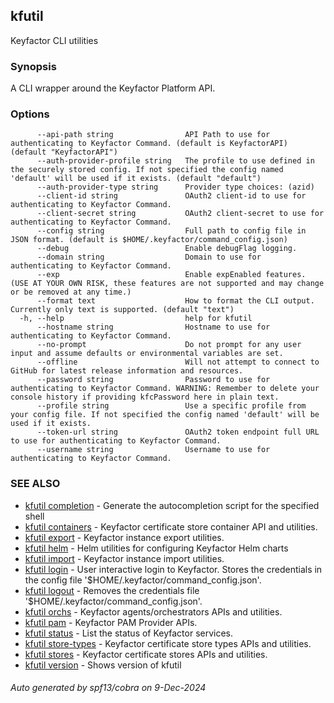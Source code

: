 ## kfutil

Keyfactor CLI utilities

### Synopsis

A CLI wrapper around the Keyfactor Platform API.

### Options

```
      --api-path string                API Path to use for authenticating to Keyfactor Command. (default is KeyfactorAPI) (default "KeyfactorAPI")
      --auth-provider-profile string   The profile to use defined in the securely stored config. If not specified the config named 'default' will be used if it exists. (default "default")
      --auth-provider-type string      Provider type choices: (azid)
      --client-id string               OAuth2 client-id to use for authenticating to Keyfactor Command.
      --client-secret string           OAuth2 client-secret to use for authenticating to Keyfactor Command.
      --config string                  Full path to config file in JSON format. (default is $HOME/.keyfactor/command_config.json)
      --debug                          Enable debugFlag logging.
      --domain string                  Domain to use for authenticating to Keyfactor Command.
      --exp                            Enable expEnabled features. (USE AT YOUR OWN RISK, these features are not supported and may change or be removed at any time.)
      --format text                    How to format the CLI output. Currently only text is supported. (default "text")
  -h, --help                           help for kfutil
      --hostname string                Hostname to use for authenticating to Keyfactor Command.
      --no-prompt                      Do not prompt for any user input and assume defaults or environmental variables are set.
      --offline                        Will not attempt to connect to GitHub for latest release information and resources.
      --password string                Password to use for authenticating to Keyfactor Command. WARNING: Remember to delete your console history if providing kfcPassword here in plain text.
      --profile string                 Use a specific profile from your config file. If not specified the config named 'default' will be used if it exists.
      --token-url string               OAuth2 token endpoint full URL to use for authenticating to Keyfactor Command.
      --username string                Username to use for authenticating to Keyfactor Command.
```

### SEE ALSO

* [kfutil completion](kfutil_completion.md)	 - Generate the autocompletion script for the specified shell
* [kfutil containers](kfutil_containers.md)	 - Keyfactor certificate store container API and utilities.
* [kfutil export](kfutil_export.md)	 - Keyfactor instance export utilities.
* [kfutil helm](kfutil_helm.md)	 - Helm utilities for configuring Keyfactor Helm charts
* [kfutil import](kfutil_import.md)	 - Keyfactor instance import utilities.
* [kfutil login](kfutil_login.md)	 - User interactive login to Keyfactor. Stores the credentials in the config file '$HOME/.keyfactor/command_config.json'.
* [kfutil logout](kfutil_logout.md)	 - Removes the credentials file '$HOME/.keyfactor/command_config.json'.
* [kfutil orchs](kfutil_orchs.md)	 - Keyfactor agents/orchestrators APIs and utilities.
* [kfutil pam](kfutil_pam.md)	 - Keyfactor PAM Provider APIs.
* [kfutil status](kfutil_status.md)	 - List the status of Keyfactor services.
* [kfutil store-types](kfutil_store-types.md)	 - Keyfactor certificate store types APIs and utilities.
* [kfutil stores](kfutil_stores.md)	 - Keyfactor certificate stores APIs and utilities.
* [kfutil version](kfutil_version.md)	 - Shows version of kfutil

###### Auto generated by spf13/cobra on 9-Dec-2024
